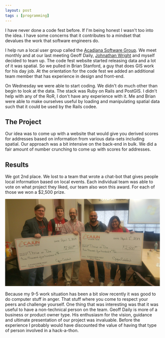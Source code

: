 ```yaml
---
layout: post
tags : [programming]
---
```


I have never done a code fest before.  If I'm being honest I wasn't too into the idea.  I 
have some concerns that it contributes to a mindset that devalues the work that software
engineers do.

I help run a local user group called the [Acadiana Software Group](https://acadianasoftwaregroup.org/#/).  We
meet monthly and at our last meeting Geoff Daily, [Johnathan Wright](http://www.mustmodify.com/) and myself decided to
team up.  The code fest website started releasing data and a lot of it was spatial.  So
we pulled in Brian Stanford, a guy that does GIS work for his day job. At the orientation for the 
code fest we added an additional team member that has experience in design and front-end.

On Wednesday we were able to start coding.  We didn't do much other than begin
to look at the data.  The stack was Ruby on Rails and PostGIS.  I didn't help with
any of the RoR, I don't have any experience with it.  Me and Brian were able to make 
ourselves useful by loading and manipulating spatial data such that it could be used 
by the Rails codee.

## The Project

Our idea was to come up with a website that would give you derived scores for addresses based
on information from various data-sets including spatial.  Our approach was a bit 
intensive on the back-end in bulk.  We did a fair amount of number crunching to come up with
scores for addresses.

## Results 

We got 2nd place.  We lost to a team that wrote a chat-bot that gives people local information
based on local events.  Each individual team was able to vote on what project they liked, our
team also won this award.  For each of those we won a $2,500 prize.

![alt text](/assets/images/misc/ccf_2017.jpg)

Because my 9-5 work situation has been a bit slow recently it was good to do computer stuff in
anger.  That stuff where you come to respect your peers and challenge yourself.  One thing that 
was interesting was that it was useful to have a non-technical person on the team.  Geoff
Daily is more of a business or product owner type.  His enthusiasm for the vision, guidance and
ultimate presentation of our project was invaluable.  Before the experience I probably would have
discounted the value of having that type of person involved in a hack-a-thon.
